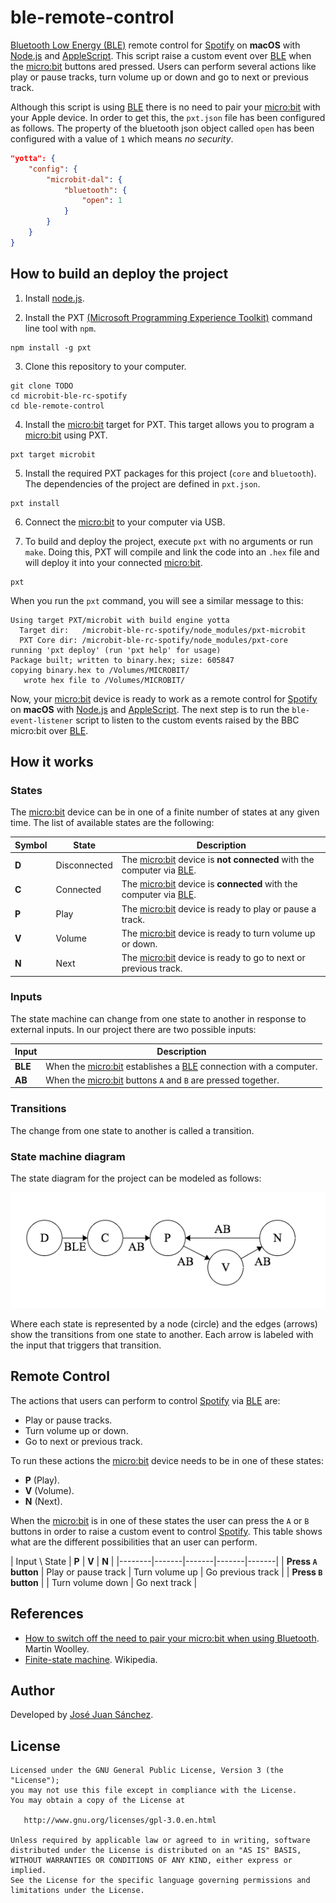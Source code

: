 # ble-remote-control

[Bluetooth Low Energy (BLE)][0] remote control for [Spotify][1] on **macOS** with [Node.js][2] and [AppleScript][3]. This script raise a custom event over [BLE][0] when the [micro:bit][4] buttons ared pressed. Users can perform several actions like play or pause tracks, turn volume up or down and go to next or previous track.

Although this script is using [BLE][0] there is no need to pair your [micro:bit][4] with your Apple device. In order to get this, the `pxt.json` file has been configured as follows. The property of the bluetooth json object called `open` has been configured with a value of `1` which means *no security*.

```json
"yotta": {
    "config": {
        "microbit-dal": {
            "bluetooth": {
                "open": 1
            }
        }
    }
}
```

## How to build an deploy the project

1. Install [node.js][2].

2. Install the PXT [(Microsoft Programming Experience Toolkit)][6] command line tool with `npm`.

```
npm install -g pxt
```

3. Clone this repository to your computer.

```
git clone TODO
cd microbit-ble-rc-spotify
cd ble-remote-control
```

4. Install the [micro:bit][4] target for PXT. This target allows you to program a [micro:bit][4] using PXT.

```
pxt target microbit
```

5. Install the required PXT packages for this project (`core` and `bluetooth`). The dependencies of the project are defined in `pxt.json`.

```
pxt install
```

6. Connect the [micro:bit][4] to your computer via USB.

7. To build and deploy the project, execute `pxt` with no arguments or run `make`. Doing this, PXT will compile and link the code into an `.hex` file and will deploy it into your connected [micro:bit][4].

```
pxt
```

When you run the `pxt` command, you will see a similar message to this:

```
Using target PXT/microbit with build engine yotta
  Target dir:   /microbit-ble-rc-spotify/node_modules/pxt-microbit
  PXT Core dir: /microbit-ble-rc-spotify/node_modules/pxt-core
running 'pxt deploy' (run 'pxt help' for usage)
Package built; written to binary.hex; size: 605847
copying binary.hex to /Volumes/MICROBIT/
   wrote hex file to /Volumes/MICROBIT/
```

Now, your [micro:bit][4] device is ready to work as a remote control for [Spotify][1] on **macOS** with [Node.js][2] and [AppleScript][3]. The next step is to run the `ble-event-listener` script to listen to the custom events raised by the BBC micro:bit over [BLE][0].

## How it works

### States

The [micro:bit][4] device can be in one of a finite number of states at any given time. The list of available states are the following:

|  Symbol |     State   |  Description |
|---------|-------------|--------------|
| **D**  | Disconnected | The [micro:bit][4] device is **not connected** with the computer via [BLE][0].        |
| **C**  | Connected | The [micro:bit][4] device is **connected** with the computer via [BLE][0].
| **P**  | Play | The [micro:bit][4] device is ready to play or pause a track.
| **V**  | Volume | The [micro:bit][4] device is ready to turn volume up or down.
| **N**  | Next | The [micro:bit][4] device is ready to go to next or previous track.

### Inputs

The state machine can change from one state to another in response to external inputs. In our project there are two possible inputs:

| Input |      Description |
|-------|------------------|
| **BLE** | When the [micro:bit][4] establishes a [BLE][0] connection with a computer. |
| **AB**  | When the [micro:bit][4] buttons `A` and `B` are pressed together. |

### Transitions

The change from one state to another is called a transition.

### State machine diagram

The state diagram for the project can be modeled as follows:

![State Machine](resources/img/state_machine.png)

Where each state is represented by a node (circle) and the edges (arrows) show the transitions from one state to another. Each arrow is labeled with the input that triggers that transition.

## Remote Control

The actions that users can perform to control [Spotify][1] via [BLE][0] are:

* Play or pause tracks.
* Turn volume up or down.
* Go to next or previous track.

To run these actions the [micro:bit][4] device needs to be in one of these states: 

* **P** (Play).
* **V** (Volume).
* **N** (Next).

When the [micro:bit][4] is in one of these states the user can press the `A` or `B` buttons in order to raise a custom event to control [Spotify][1]. This table shows what are the different possibilities that an user can perform.

|  Input \ State | **P** | **V** | **N** |
|--------|-------|-------|-------|-------|
| **Press `A` button**  | Play or pause track | Turn volume up | Go previous track |
| **Press `B` button**  |  | Turn volume down | Go next track |

## References

* [How to switch off the need to pair your micro:bit when using Bluetooth](http://bluetooth-mdw.blogspot.com/2016/08/how-to-switch-off-need-to-pair-your.html). Martin Woolley.
* [Finite-state machine](https://en.wikipedia.org/wiki/Finite-state_machine). Wikipedia.

## Author

Developed by [José Juan Sánchez][5].

## License

```
Licensed under the GNU General Public License, Version 3 (the "License");
you may not use this file except in compliance with the License.
You may obtain a copy of the License at

   http://www.gnu.org/licenses/gpl-3.0.en.html

Unless required by applicable law or agreed to in writing, software
distributed under the License is distributed on an "AS IS" BASIS,
WITHOUT WARRANTIES OR CONDITIONS OF ANY KIND, either express or implied.
See the License for the specific language governing permissions and
limitations under the License.
```

[0]: https://en.wikipedia.org/wiki/Bluetooth_Low_Energy
[1]: https://www.spotify.com
[2]: https://nodejs.org
[3]: https://www.npmjs.com/package/spotify-node-applescript
[4]: https://microbit.org
[5]: http://josejuansanchez.org
[6]: https://github.com/Microsoft/pxt
